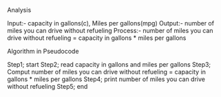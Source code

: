 Analysis 

Input:- capacity in gallons(c), Miles per gallons(mpg) 
Output:- number of miles  you can drive without refueling
Process:- number of miles you can drive without refueling = capacity in gallons * miles per gallons 

Algorithm in Pseudocode

Step1; start
Step2; read capacity in gallons and miles per gallons 
Step3; Comput  number of miles you can drive without refueling = capacity in gallons * miles per gallons 
Step4; print number of miles you can drive without refueling
Step5; end
